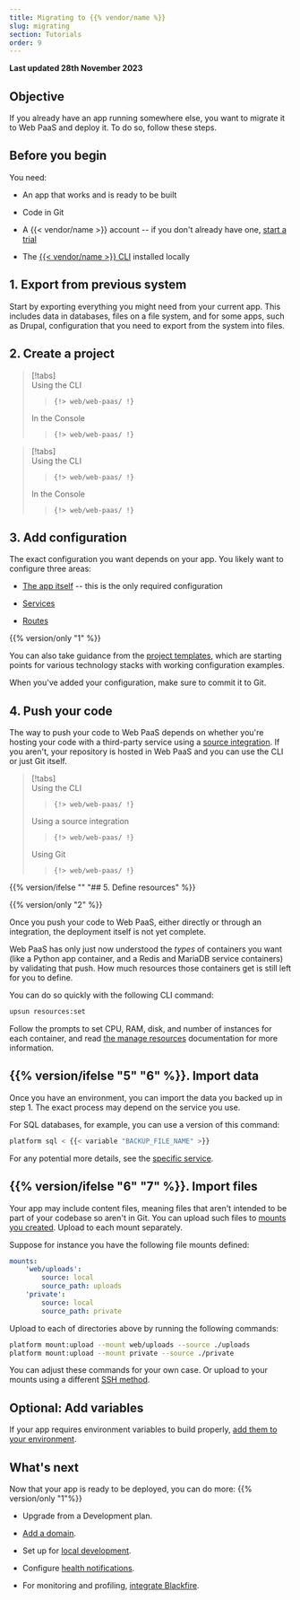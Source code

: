 ```yaml
---
title: Migrating to {{% vendor/name %}}
slug: migrating
section: Tutorials
order: 9
---
```


**Last updated 28th November 2023**



## Objective  

If you already have an app running somewhere else, you want to migrate it to Web PaaS and deploy it.
To do so, follow these steps.

## Before you begin

You need:


- An app that works and is ready to be built

- Code in Git

- A {{< vendor/name >}} account -- if you don't already have one, [start a trial](https://auth.api.platform.sh/register?trial_type=general)

- The [{{< vendor/name >}} CLI](../../administration/administration-cli) installed locally



## 1. Export from previous system

Start by exporting everything you might need from your current app.
This includes data in databases, files on a file system,
and for some apps, such as Drupal, configuration that you need to export from the system into files.

## 2. Create a project

<!-- Web PaaS -->
> [!tabs]      
> Using the CLI     
>> ```      
>> {!> web/web-paas/ !}  
>> ```     
> In the Console     
>> ```      
>> {!> web/web-paas/ !}  
>> ```     

<!-- Upsun -->
> [!tabs]      
> Using the CLI     
>> ```      
>> {!> web/web-paas/ !}  
>> ```     
> In the Console     
>> ```      
>> {!> web/web-paas/ !}  
>> ```     

## 3. Add configuration

The exact configuration you want depends on your app.
You likely want to configure three areas:

- [The app itself](../../create-apps) -- this is the only required configuration

- [Services](../../add-services)

- [Routes](../../define-routes)


{{% version/only "1" %}}
<!-- Web PaaS -->
You can also take guidance from the [project templates](../../development/development-templates),
which are starting points for various technology stacks with working configuration examples.


When you've added your configuration, make sure to commit it to Git.

## 4. Push your code

The way to push your code to Web PaaS depends on
whether you're hosting your code with a third-party service using a [source integration](../../integrations/integrations-source).
If you aren't, your repository is hosted in Web PaaS
and you can use the CLI or just Git itself.

> [!tabs]      
> Using the CLI     
>> ```      
>> {!> web/web-paas/ !}  
>> ```     
> Using a source integration     
>> ```      
>> {!> web/web-paas/ !}  
>> ```     
> Using Git     
>> ```      
>> {!> web/web-paas/ !}  
>> ```     

{{% version/ifelse "" "## 5. Define resources" %}}

{{% version/only "2" %}}

Once you push your code to Web PaaS, either directly or through an integration, the deployment itself is not yet complete.

Web PaaS has only just now understood the _types_ of containers you want (like a Python app container, and a Redis and MariaDB service containers) by validating that push. 
How much resources those containers get is still left for you to define.

You can do so quickly with the following CLI command:

```bash
upsun resources:set
```

Follow the prompts to set CPU, RAM, disk, and number of instances for each container,
and read [the manage resources](../../manage-resources) documentation for more information.



## {{% version/ifelse "5" "6" %}}. Import data

Once you have an environment, you can import the data you backed up in step 1.
The exact process may depend on the service you use.

For SQL databases, for example, you can use a version of this command:

```bash
platform sql < {{< variable "BACKUP_FILE_NAME" >}}
```

For any potential more details, see the [specific service](../../add-services).

## {{% version/ifelse "6" "7" %}}. Import files

Your app may include content files, meaning files that aren't intended to be part of your codebase so aren't in Git.
You can upload such files to [mounts you created](/create-apps/app-reference.md#mounts).
Upload to each mount separately.

Suppose for instance you have the following file mounts defined:


<!-- Web PaaS -->
```yaml {configFile="app"}
mounts:
    'web/uploads':
        source: local
        source_path: uploads
    'private':
        source: local
        source_path: private
```


Upload to each of directories above by running the following commands:

```bash
platform mount:upload --mount web/uploads --source ./uploads
platform mount:upload --mount private --source ./private
```

You can adjust these commands for your own case.
Or upload to your mounts using a different [SSH method](/development/file-transfer.md#transfer-files-using-an-ssh-client).

## Optional: Add variables

If your app requires environment variables to build properly, [add them to your environment](../../development/development-variables/set-variables).

## What's next

Now that your app is ready to be deployed, you can do more:
{{% version/only "1"%}}
<!-- Web PaaS -->
- Upgrade from a Development plan.


- [Add a domain](../../domains/domains-steps).

- Set up for [local development](../../development/development-local).

- Configure [health notifications](../../integrations/integrations-notifications).


- For monitoring and profiling, [integrate Blackfire](../../increase-observability/increase-observability-integrate-observability/blackfire).



